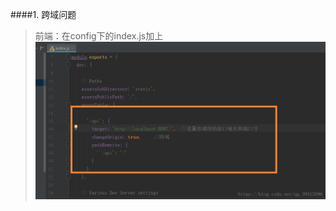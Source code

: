 ####1. 跨域问题
>前端：在config下的index.js加上  
![前端跨域](https://github.com/ym652324/bishe/blob/master/Web/img/Web_kuayu.png)
